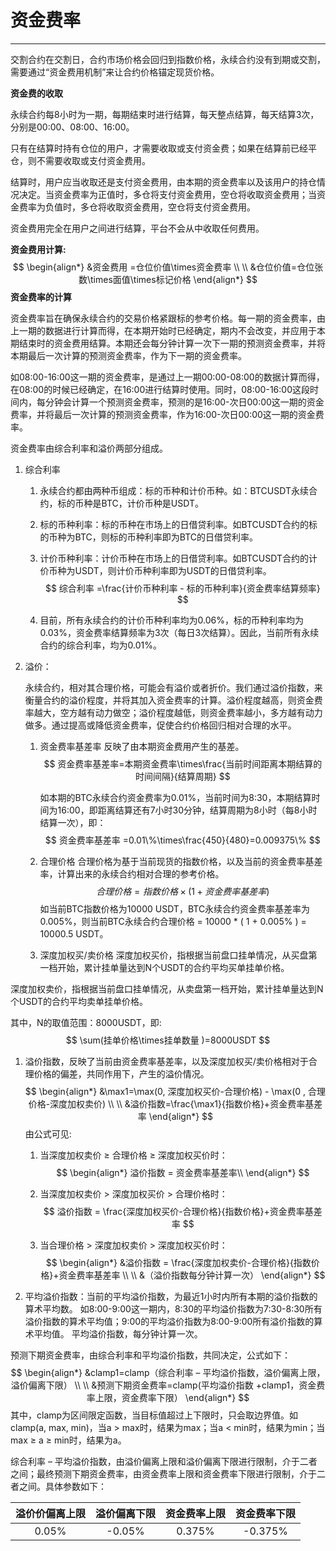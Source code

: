 # 资金费率

------

交割合约在交割日，合约市场价格会回归到指数价格，永续合约没有到期或交割，需要通过“资金费用机制”来让合约价格锚定现货价格。

**资金费的收取**

永续合约每8小时为一期，每期结束时进行结算，每天整点结算，每天结算3次，分别是00:00、08:00、16:00。

只有在结算时持有仓位的用户，才需要收取或支付资金费；如果在结算前已经平仓，则不需要收取或支付资金费用。

结算时，用户应当收取还是支付资金费用，由本期的资金费率以及该用户的持仓情况决定。当资金费率为正值时，多仓将支付资金费用，空仓将收取资金费用；当资金费率为负值时，多仓将收取资金费用，空仓将支付资金费用。

资金费用完全在用户之间进行结算，平台不会从中收取任何费用。

**资金费用计算:**
$$
\begin{align*}
&资金费用 =仓位价值\times资金费率
\\
\\
&仓位价值=仓位张数\times面值\times标记价格
\end{align*}
$$
**资金费率的计算**

资金费率旨在确保永续合约的交易价格紧跟标的参考价格。每一期的资金费率，由上一期的数据进行计算而得，在本期开始时已经确定，期内不会改变，并应用于本期结束时的资金费用结算。本期还会每分钟计算一次下一期的预测资金费率，并将本期最后一次计算的预测资金费率，作为下一期的资金费率。

如08:00-16:00这一期的资金费率，是通过上一期00:00-08:00的数据计算而得，在08:00的时候已经确定，在16:00进行结算时使用。同时，08:00-16:00这段时间内，每分钟会计算一个预测资金费率，预测的是16:00-次日00:00这一期的资金费率，并将最后一次计算的预测资金费率，作为16:00-次日00:00这一期的资金费率。

资金费率由综合利率和溢价两部分组成。

1. 综合利率

   1. 永续合约都由两种币组成：标的币种和计价币种。如：BTCUSDT永续合约，标的币种是BTC，计价币种是USDT。

   2. 标的币种利率：标的币种在市场上的日借贷利率。如BTCUSDT合约的标的币种为BTC，则标的币种利率即为BTC的日借贷利率。

   3. 计价币种利率：计价币种在市场上的日借贷利率。如BTCUSDT合约的计价币种为USDT，则计价币种利率即为USDT的日借贷利率。
      $$
      综合利率 =\frac{计价币种利率 - 标的币种利率}{资金费率结算频率}
      $$
      

   4. 目前，所有永续合约的计价币种利率均为0.06%，标的币种利率均为0.03%，资金费率结算频率为3次（每日3次结算）。因此，当前所有永续合约的综合利率，均为0.01%。

2. 溢价：

   永续合约，相对其合理价格，可能会有溢价或者折价。我们通过溢价指数，来衡量合约的溢价程度，并将其加入资金费率的计算。溢价程度越高，则资金费率越大，空方越有动力做空；溢价程度越低，则资金费率越小，多方越有动力做多。通过提高或降低资金费率，促使合约价格回归相对合理的水平。

   1. 资金费率基差率  反映了由本期资金费用产生的基差。  
      $$
      资金费率基差率=本期资金费率\times\frac{当前时间距离本期结算的时间间隔}{结算周期}
      $$
      

      如本期的BTC永续合约资金费率为0.01%，当前时间为8:30，本期结算时间为16:00，即距离结算还有7小时30分钟，结算周期为8小时（每8小时结算一次），即：
      $$
      资金费率基差率 =0.01\%\times\frac{450}{480}=0.009375\%
      $$
      

   2. 合理价格 合理价格为基于当前现货的指数价格，以及当前的资金费率基差率，计算出来的永续合约相对合理的参考价格。 
      $$
      合理价格=指数价格\times(1+资金费率基差率)
      $$
       如当前BTC指数价格为10000 USDT，BTC永续合约资金费率基差率为0.005%，则当前BTC永续合约合理价格 = 10000 * ( 1 + 0.005% ) = 10000.5 USDT。

   3. 深度加权买/卖价格 深度加权买价，指根据当前盘口挂单情况，从买盘第一档开始，累计挂单量达到N个USDT的合约平均买单挂单价格。


深度加权卖价，指根据当前盘口挂单情况，从卖盘第一档开始，累计挂单量达到N个USDT的合约平均卖单挂单价格。

其中，N的取值范围：8000USDT，即:
$$
\sum(挂单价格\times挂单数量 )=8000USDT
$$

1. 溢价指数，反映了当前由资金费率基差率，以及深度加权买/卖价格相对于合理价格的偏差，共同作用下，产生的溢价情况。 
   $$
   \begin{align*}
   &\max1=\max(0, 深度加权买价-合理价格) - \max(0 , 合理价格-深度加权卖价)
   \\
   \\
   &溢价指数=\frac{\max1}{指数价格}+资金费率基差率
   \end{align*}
   $$
    由公式可见: 

    1. 当深度加权卖价 ≥ 合理价格 ≥ 深度加权买价时：
       $$
       \begin{align*}
       溢价指数 = 资金费率基差率\\
       \end{align*}
       $$

    2. 当深度加权卖价 > 深度加权买价 > 合理价格时：
       $$
       溢价指数 = \frac{深度加权买价-合理价格}{指数价格}+资金费率基差率
       $$

    3.  当合理价格 > 深度加权卖价 > 深度加权买价时：
       $$
       \begin{align*}
       &溢价指数 = \frac{深度加权卖价-合理价格}{指数价格}+资金费率基差率
       \\
       \\
       &（溢价指数每分钟计算一次）
       \end{align*}
       $$

2. 平均溢价指数：当前的平均溢价指数，为最近1小时内所有本期的溢价指数的算术平均数。 如8:00-9:00这一期内，8:30的平均溢价指数为7:30-8:30所有溢价指数的算术平均值；9:00的平均溢价指数为8:00-9:00所有溢价指数的算术平均值。 平均溢价指数，每分钟计算一次。

预测下期资金费率，由综合利率和平均溢价指数，共同决定，公式如下：
$$
\begin{align*}
&clamp1=clamp（综合利率 – 平均溢价指数，溢价偏离上限，溢价偏离下限）
\\
\\
&预测下期资金费率=clamp(平均溢价指数 +clamp1，资金费率上限，资金费率下限）
\end{align*}
$$
其中，clamp为区间限定函数，当目标值超过上下限时，只会取边界值。如clamp(a, max, min)，当a > max时，结果为max；当a < min时，结果为min；当max ≥ a ≥ min时，结果为a。

综合利率 – 平均溢价指数，由溢价偏离上限和溢价偏离下限进行限制，介于二者之间；最终预测下期资金费率，由资金费率上限和资金费率下限进行限制，介于二者之间。具体参数如下：

| 溢价价偏离上限 | 溢价偏离下限 | 资金费率上限 | 资金费率下限 |
| :------------: | :----------: | :----------: | :----------: |
|     0.05%      |    -0.05%    |    0.375%    |   -0.375%    |







